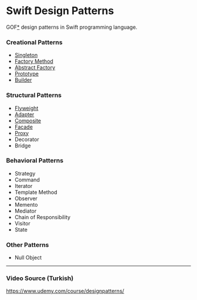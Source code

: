 # Swift Design Patterns
GOF[*](https://en.wikipedia.org/wiki/Design_Patterns) design patterns in Swift programming language.

### Creational Patterns
- [Singleton](Creational%20Patterns/Singleton.playground/Contents.swift)
- [Factory Method](Creational%20Patterns/FactoryMethod.playground/Contents.swift)
- [Abstract Factory](Creational%20Patterns/AbstractFactory.playground/Contents.swift)
- [Prototype](Creational%20Patterns/Prototype.playground/Contents.swift)
- [Builder](Creational%20Patterns/Builder.playground/Contents.swift)

### Structural Patterns
- [Flyweight](Structural%20Patterns/Flyweight.playground/Contents.swift)
- [Adapter](Structural%20Patterns/Adapter.playground/Contents.swift)
- [Composite](Structural%20Patterns/Composite.playground/Contents.swift)
- [Facade](Structural%20Patterns/Facade.playground/Contents.swift)
- [Proxy](Structural%20Patterns/Proxy.playground/Contents.swift)
- Decorator
- Bridge

### Behavioral Patterns
- Strategy
- Command
- Iterator
- Template Method
- Observer
- Memento
- Mediator
- Chain of Responsibility
- Visitor
- State

### Other Patterns
- Null Object

---
### Video Source (Turkish)

https://www.udemy.com/course/designpatterns/
